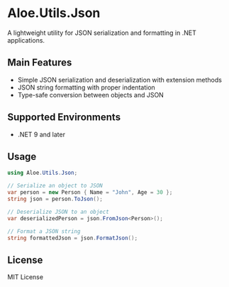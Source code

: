 # Aloe.Utils.Json

A lightweight utility for JSON serialization and formatting in .NET applications.

## Main Features

* Simple JSON serialization and deserialization with extension methods
* JSON string formatting with proper indentation
* Type-safe conversion between objects and JSON

## Supported Environments

* .NET 9 and later

## Usage

```csharp
using Aloe.Utils.Json;

// Serialize an object to JSON
var person = new Person { Name = "John", Age = 30 };
string json = person.ToJson();

// Deserialize JSON to an object
var deserializedPerson = json.FromJson<Person>();

// Format a JSON string
string formattedJson = json.FormatJson();
```

## License

MIT License
